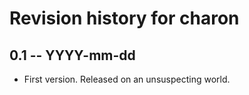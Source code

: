 # Revision history for charon

## 0.1 -- YYYY-mm-dd

* First version. Released on an unsuspecting world.
